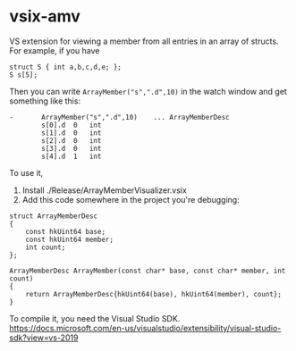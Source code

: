 # vsix-amv
VS extension for viewing a member from all entries in an array of structs.
For example, if you have 

```
struct S { int a,b,c,d,e; };
S s[5];
```

Then you can write `ArrayMember("s",".d",10)` in the watch window and get something like this:

```
-		ArrayMember("s",".d",10)	...	ArrayMemberDesc
		s[0].d	0	int
		s[1].d	0	int
		s[2].d	0	int
		s[3].d	0	int
		s[4].d	1	int
```

To use it,
1) Install ./Release/ArrayMemberVisualizer.vsix
2) Add this code somewhere in the project you're debugging:

```
struct ArrayMemberDesc
{
    const hkUint64 base;
    const hkUint64 member;
    int count;
};

ArrayMemberDesc ArrayMember(const char* base, const char* member, int count)
{
    return ArrayMemberDesc{hkUint64(base), hkUint64(member), count};
}
```

To compile it, you need the Visual Studio SDK.  https://docs.microsoft.com/en-us/visualstudio/extensibility/visual-studio-sdk?view=vs-2019
